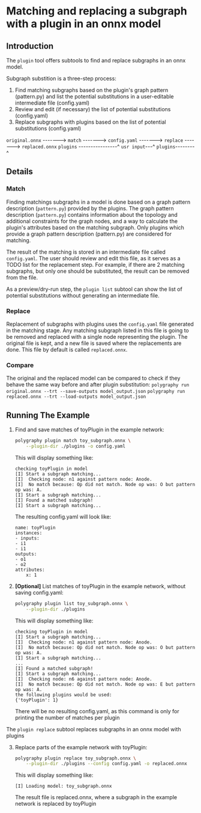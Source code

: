 # Matching and replacing a subgraph with a plugin in an onnx model

## Introduction

The `plugin` tool offers subtools to find and replace subgraphs in an onnx model.

Subgraph substition is a three-step process:

1. Find matching subgraphs based on the plugin's graph pattern (pattern.py) and list the potential substitutions in a user-editable intermediate file (config.yaml)
2. Review and edit (if necessary) the list of potential substitutions (config.yaml)
3. Replace subgraphs with plugins based on the list of potential substitutions (config.yaml)

`original.onnx` -------> `match` -------> `config.yaml` -------> `replace` -------> `replaced.onnx`
`plugins` ----------------^ `usr input`---^ `plugins`--------^

## Details

### Match

Finding matchings subgraphs in a model is done based on a graph pattern description (`pattern.py`) provided by the plugins.
The graph pattern description (`pattern.py`) contains information about the topology and additional constraints for the graph nodes, and a way to calculate the plugin's attributes based on the matching subgraph.
Only plugins which provide a graph pattern description (pattern.py) are considered for matching.

The result of the matching is stored in an intermediate file called `config.yaml`.
The user should review and edit this file, as it serves as a TODO list for the replacement step. For example, if there are 2 matching subgraphs, but only one should be substituted, the result can be removed from the file.

As a preview/dry-run step, the `plugin list` subtool can show the list of potential substitutions without generating an intermediate file.

### Replace

Replacement of subgraphs with plugins uses the `config.yaml` file generated in the matching stage. Any matching subgraph listed in this file is going to be removed and replaced with a single node representing the plugin. The original file is kept, and a new file is saved where the replacements are done. This file by default is called `replaced.onnx`.

### Compare

The original and the replaced model can be compared to check if they behave the same way before and after plugin substitution:
`polygraphy run original.onnx --trt --save-outputs model_output.json`
`polygraphy run replaced.onnx --trt --load-outputs model_output.json`

## Running The Example

1. Find and save matches of toyPlugin in the example network:

   ```bash
   polygraphy plugin match toy_subgraph.onnx \
       --plugin-dir ./plugins -o config.yaml
   ```

   <!-- Polygraphy Test: Ignore Start -->

   This will display something like:

   ```
   checking toyPlugin in model
   [I] Start a subgraph matching...
   [I] 	Checking node: n1 against pattern node: Anode.
   [I] 	No match because: Op did not match. Node op was: O but pattern op was: A.
   [I] Start a subgraph matching...
   [I] Found a matched subgraph!
   [I] Start a subgraph matching...
   ```

   The resulting config.yaml will look like:

   ```
   name: toyPlugin
   instances:
   - inputs:
   - i1
   - i1
   outputs:
   - o1
   - o2
   attributes:
       x: 1
   ```

   <!-- Polygraphy Test: Ignore End -->

2. **[Optional]** List matches of toyPlugin in the example network, without saving config.yaml:

   ```bash
   polygraphy plugin list toy_subgraph.onnx \
       --plugin-dir ./plugins
   ```

   <!-- Polygraphy Test: Ignore Start -->

   This will display something like:

   ```
   checking toyPlugin in model
   [I] Start a subgraph matching...
   [I] 	Checking node: n1 against pattern node: Anode.
   [I] 	No match because: Op did not match. Node op was: O but pattern op was: A.
   [I] Start a subgraph matching...
   ...
   [I] Found a matched subgraph!
   [I] Start a subgraph matching...
   [I] 	Checking node: n6 against pattern node: Anode.
   [I] 	No match because: Op did not match. Node op was: E but pattern op was: A.
   the following plugins would be used:
   {'toyPlugin': 1}
   ```

   There will be no resulting config.yaml, as this command is only for printing the number of matches per plugin
   <!-- Polygraphy Test: Ignore End -->

The `plugin replace` subtool replaces subgraphs in an onnx model with plugins

3. Replace parts of the example network with toyPlugin:

   ```bash
   polygraphy plugin replace toy_subgraph.onnx \
       --plugin-dir ./plugins --config config.yaml -o replaced.onnx
   ```

   <!-- Polygraphy Test: Ignore Start -->

   This will display something like:

   ```
   [I] Loading model: toy_subgraph.onnx
   ```

   The result file is replaced.onnx, where a subgraph in the example network is replaced by toyPlugin
   <!-- Polygraphy Test: Ignore End -->
